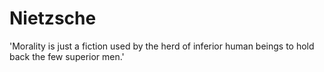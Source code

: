 # Nietzsche

'Morality is just a fiction used by the herd of inferior human beings to hold back the few superior men.'